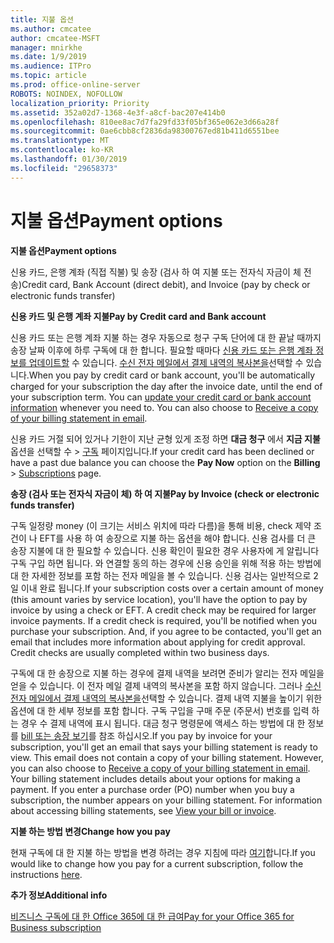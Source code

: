 ```yaml
---
title: 지불 옵션
ms.author: cmcatee
author: cmcatee-MSFT
manager: mnirkhe
ms.date: 1/9/2019
ms.audience: ITPro
ms.topic: article
ms.prod: office-online-server
ROBOTS: NOINDEX, NOFOLLOW
localization_priority: Priority
ms.assetid: 352a02d7-1368-4e3f-a8cf-bac207e414b0
ms.openlocfilehash: 810ee8ac7d7fa29fd33f05bf365e062e3d66a28f
ms.sourcegitcommit: 0ae6cbb8cf2836da98300767ed81b411d6551bee
ms.translationtype: MT
ms.contentlocale: ko-KR
ms.lasthandoff: 01/30/2019
ms.locfileid: "29658373"
---
```

# <a name="payment-options"></a><span data-ttu-id="41fa2-102">지불 옵션</span><span class="sxs-lookup"><span data-stu-id="41fa2-102">Payment options</span></span>

 <span data-ttu-id="41fa2-103">**지불 옵션**</span><span class="sxs-lookup"><span data-stu-id="41fa2-103">**Payment options**</span></span>
  
<span data-ttu-id="41fa2-104">신용 카드, 은행 계좌 (직접 직불) 및 송장 (검사 하 여 지불 또는 전자식 자금이 체 전송)</span><span class="sxs-lookup"><span data-stu-id="41fa2-104">Credit card, Bank Account (direct debit), and Invoice (pay by check or electronic funds transfer)</span></span>
  
 <span data-ttu-id="41fa2-105">**신용 카드 및 은행 계좌 지불**</span><span class="sxs-lookup"><span data-stu-id="41fa2-105">**Pay by Credit card and Bank account**</span></span>
  
<span data-ttu-id="41fa2-p101">신용 카드 또는 은행 계좌 지불 하는 경우 자동으로 청구 구독 단어에 대 한 끝날 때까지 송장 날짜 이후에 하루 구독에 대 한 합니다. 필요할 때마다 [신용 카드 또는 은행 계좌 정보를 업데이트할](https://docs.microsoft.com/office365/admin/subscriptions-and-billing/add-update-or-remove-credit-card-or-bank-account?view=o365-worldwide) 수 있습니다. [수신 전자 메일에서 결제 내역의 복사본을](https://docs.microsoft.com/office365/admin/subscriptions-and-billing/pay-for-your-subscription?view=o365-worldwide#receive-a-copy-of-your-billing-statement-in-email)선택할 수 있습니다.</span><span class="sxs-lookup"><span data-stu-id="41fa2-p101">When you pay by credit card or bank account, you'll be automatically charged for your subscription the day after the invoice date, until the end of your subscription term. You can [update your credit card or bank account information](https://docs.microsoft.com/office365/admin/subscriptions-and-billing/add-update-or-remove-credit-card-or-bank-account?view=o365-worldwide) whenever you need to. You can also choose to [Receive a copy of your billing statement in email](https://docs.microsoft.com/office365/admin/subscriptions-and-billing/pay-for-your-subscription?view=o365-worldwide#receive-a-copy-of-your-billing-statement-in-email).</span></span>
  
<span data-ttu-id="41fa2-109">신용 카드 거절 되어 있거나 기한이 지난 균형 있게 조정 하면 **대금 청구** 에서 **지금 지불** 옵션을 선택할 수 \> [구독](https://portal.office.com/adminportal/home#/subscriptions) 페이지입니다.</span><span class="sxs-lookup"><span data-stu-id="41fa2-109">If your credit card has been declined or have a past due balance you can choose the **Pay Now** option on the **Billing** \> [Subscriptions](https://portal.office.com/adminportal/home#/subscriptions) page.</span></span> 
  
 <span data-ttu-id="41fa2-110">**송장 (검사 또는 전자식 자금이 체) 하 여 지불**</span><span class="sxs-lookup"><span data-stu-id="41fa2-110">**Pay by Invoice (check or electronic funds transfer)**</span></span>
  
<span data-ttu-id="41fa2-p102">구독 일정량 money (이 크기는 서비스 위치에 따라 다름)을 통해 비용, check 제약 조건이 나 EFT를 사용 하 여 송장으로 지불 하는 옵션을 해야 합니다. 신용 검사를 더 큰 송장 지불에 대 한 필요할 수 있습니다. 신용 확인이 필요한 경우 사용자에 게 알립니다 구독 구입 하면 됩니다. 와 연결할 동의 하는 경우에 신용 승인을 위해 적용 하는 방법에 대 한 자세한 정보를 포함 하는 전자 메일을 볼 수 있습니다. 신용 검사는 일반적으로 2 일 이내 완료 됩니다.</span><span class="sxs-lookup"><span data-stu-id="41fa2-p102">If your subscription costs over a certain amount of money (this amount varies by service location), you'll have the option to pay by invoice by using a check or EFT. A credit check may be required for larger invoice payments. If a credit check is required, you'll be notified when you purchase your subscription. And, if you agree to be contacted, you'll get an email that includes more information about applying for credit approval. Credit checks are usually completed within two business days.</span></span>
  
<span data-ttu-id="41fa2-p103">구독에 대 한 송장으로 지불 하는 경우에 결제 내역을 보려면 준비가 알리는 전자 메일을 얻을 수 있습니다. 이 전자 메일 결제 내역의 복사본을 포함 하지 않습니다. 그러나 [수신 전자 메일에서 결제 내역의 복사본을](https://docs.microsoft.com/office365/admin/subscriptions-and-billing/pay-for-your-subscription?view=o365-worldwide#receive-a-copy-of-your-billing-statement-in-email)선택할 수 있습니다. 결제 내역 지불을 높이기 위한 옵션에 대 한 세부 정보를 포함 합니다. 구독 구입을 구매 주문 (주문서) 번호를 입력 하는 경우 수 결제 내역에 표시 됩니다. 대금 청구 명령문에 액세스 하는 방법에 대 한 정보를 [bill 또는 송장 보기](https://docs.microsoft.com/office365/admin/subscriptions-and-billing/view-your-bill-or-invoice?view=o365-worldwide)를 참조 하십시오.</span><span class="sxs-lookup"><span data-stu-id="41fa2-p103">If you pay by invoice for your subscription, you'll get an email that says your billing statement is ready to view. This email does not contain a copy of your billing statement. However, you can also choose to [Receive a copy of your billing statement in email](https://docs.microsoft.com/office365/admin/subscriptions-and-billing/pay-for-your-subscription?view=o365-worldwide#receive-a-copy-of-your-billing-statement-in-email). Your billing statement includes details about your options for making a payment. If you enter a purchase order (PO) number when you buy a subscription, the number appears on your billing statement. For information about accessing billing statements, see [View your bill or invoice](https://docs.microsoft.com/office365/admin/subscriptions-and-billing/view-your-bill-or-invoice?view=o365-worldwide).</span></span>
  
 <span data-ttu-id="41fa2-122">**지불 하는 방법 변경**</span><span class="sxs-lookup"><span data-stu-id="41fa2-122">**Change how you pay**</span></span>
  
<span data-ttu-id="41fa2-123">현재 구독에 대 한 지불 하는 방법을 변경 하려는 경우 지침에 따라 [여기](https://docs.microsoft.com/office365/admin/subscriptions-and-billing/change-payment-method?view=o365-worldwide)합니다.</span><span class="sxs-lookup"><span data-stu-id="41fa2-123">If you would like to change how you pay for a current subscription, follow the instructions [here](https://docs.microsoft.com/office365/admin/subscriptions-and-billing/change-payment-method?view=o365-worldwide).</span></span>
  
 <span data-ttu-id="41fa2-124">**추가 정보**</span><span class="sxs-lookup"><span data-stu-id="41fa2-124">**Additional info**</span></span>
  
[<span data-ttu-id="41fa2-125">비즈니스 구독에 대 한 Office 365에 대 한 급여</span><span class="sxs-lookup"><span data-stu-id="41fa2-125">Pay for your Office 365 for Business subscription</span></span>](https://docs.microsoft.com/office365/admin/subscriptions-and-billing/pay-for-your-subscription?view=o365-worldwide)
  

